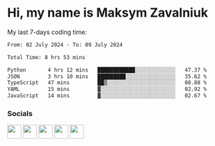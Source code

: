 Hi, my name is Maksym Zavalniuk
========================================================================================================================================

My last 7-days coding time:
<!--START_SECTION:waka-->

```txt
From: 02 July 2024 - To: 09 July 2024

Total Time: 8 hrs 53 mins

Python       4 hrs 12 mins   ████████████░░░░░░░░░░░░░   47.37 %
JSON         3 hrs 10 mins   █████████░░░░░░░░░░░░░░░░   35.62 %
TypeScript   47 mins         ██▒░░░░░░░░░░░░░░░░░░░░░░   08.88 %
YAML         15 mins         ▓░░░░░░░░░░░░░░░░░░░░░░░░   02.92 %
JavaScript   14 mins         ▓░░░░░░░░░░░░░░░░░░░░░░░░   02.67 %
```

<!--END_SECTION:waka-->


### Socials

<p align="left"> <a href="https://www.dev.to/mezgoodle" target="_blank" rel="noreferrer"><img src="https://raw.githubusercontent.com/danielcranney/readme-generator/main/public/icons/socials/devdotto.svg" width="32" height="32" /></a> <a href="https://discord.com/users/mezgoodle" target="_blank" rel="noreferrer"><img src="https://raw.githubusercontent.com/danielcranney/readme-generator/main/public/icons/socials/discord.svg" width="32" height="32" /></a> <a href="https://www.github.com/mezgoodle" target="_blank" rel="noreferrer"><img src="https://raw.githubusercontent.com/danielcranney/readme-generator/main/public/icons/socials/github.svg" width="32" height="32" /></a> <a href="http://www.instagram.com/sylvenis" target="_blank" rel="noreferrer"><img src="https://raw.githubusercontent.com/danielcranney/readme-generator/main/public/icons/socials/instagram.svg" width="32" height="32" /></a> <a href="https://www.linkedin.com/in/maksym-zavalniuk-ba4a72193" target="_blank" rel="noreferrer"><img src="https://raw.githubusercontent.com/danielcranney/readme-generator/main/public/icons/socials/linkedin.svg" width="32" height="32" /></a></p>
